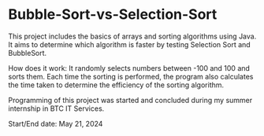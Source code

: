 ﻿# Bubble-Sort-vs-Selection-Sort

This project includes the basics of arrays and sorting algorithms using Java. It aims to determine which algorithm is faster by testing Selection Sort and BubbleSort. 

How does it work: It randomly selects numbers between -100 and 100 and sorts them. Each time the sorting is performed, the program also calculates the time taken to determine the efficiency of the sorting algorithm.

Programming of this project was started and concluded during my summer internship in BTC IT Services.

Start/End date: May 21, 2024
